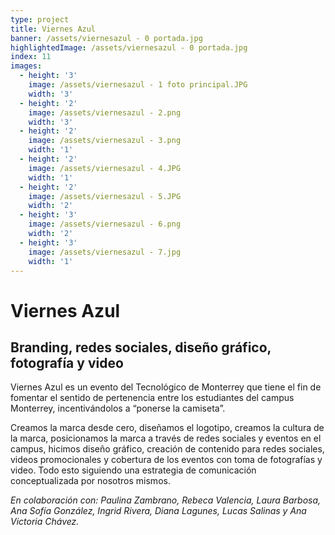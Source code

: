 ```yaml
---
type: project
title: Viernes Azul
banner: /assets/viernesazul - 0 portada.jpg
highlightedImage: /assets/viernesazul - 0 portada.jpg
index: 11
images:
  - height: '3'
    image: /assets/viernesazul - 1 foto principal.JPG
    width: '3'
  - height: '2'
    image: /assets/viernesazul - 2.png
    width: '3'
  - height: '2'
    image: /assets/viernesazul - 3.png
    width: '1'
  - height: '2'
    image: /assets/viernesazul - 4.JPG
    width: '1'
  - height: '2'
    image: /assets/viernesazul - 5.JPG
    width: '2'
  - height: '3'
    image: /assets/viernesazul - 6.png
    width: '2'
  - height: '3'
    image: /assets/viernesazul - 7.jpg
    width: '1'
---
```

# Viernes Azul

## Branding, redes sociales, diseño gráfico, fotografía y video

Viernes Azul es un evento del Tecnológico de Monterrey que tiene el fin de fomentar el sentido de pertenencia entre los estudiantes del campus Monterrey, incentivándolos a “ponerse la camiseta”.

Creamos la marca desde cero, diseñamos el logotipo, creamos la cultura de la marca, posicionamos la marca a través de redes sociales y eventos en el campus, hicimos diseño gráfico, creación de contenido para redes sociales, videos promocionales y cobertura de los eventos con toma de fotografías y video. Todo esto siguiendo una estrategia de comunicación conceptualizada por nosotros mismos. 

_En colaboración con: Paulina Zambrano, Rebeca Valencia, Laura Barbosa, Ana Sofía González, Ingrid Rivera, Diana Lagunes, Lucas Salinas y Ana Victoria Chávez._
